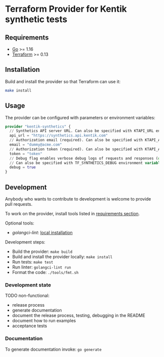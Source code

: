 # Terraform Provider for Kentik synthetic tests

## Requirements

- [Go](https://golang.org/doc/install) >= 1.16
- [Terraform](https://www.terraform.io/downloads.html) >= 0.13

## Installation

Build and install the provider so that Terraform can use it:

```bash
make install
```

## Usage

The provider can be configured with parameters or environment variables:

```terraform
provider "kentik-synthetics" {
  // Synthetics API server URL. Can also be specified with KTAPI_URL environment variable.
  api_url = "https://synthetics.api.kentik.com"
  // Authorization email (required). Can also be specified with KTAPI_AUTH_EMAIL environment variable.
  email = "dummy@acme.com"
  // Authorization token (required). Can also be specified with KTAPI_AUTH_TOKEN environment variable.
  token = "token"
  // Debug flag enables verbose debug logs of requests and responses (optional).
  // Can also be specified with TF_SYNTHETICS_DEBUG environment variable.
  debug = true
}
```

## Development

Anybody who wants to contribute to development is welcome to provide pull requests.

To work on the provider, install tools listed in [requirements section](#requirements).

Optional tools:
- _golangci-lint_: [local installation](https://golangci-lint.run/usage/install/#local-installation)

Development steps:
- Build the provider: `make build`
- Build and install the provider locally: `make install`
- Run tests: `make test`
- Run linter: `golangci-lint run`
- Format the code: `./tools/fmt.sh`

### Development state

TODO non-functional:
- release process
- generate documentation
- document the release process, testing, debugging in the README
- document how to run examples
- acceptance tests


### Documentation

To generate documentation invoke:
`go generate`